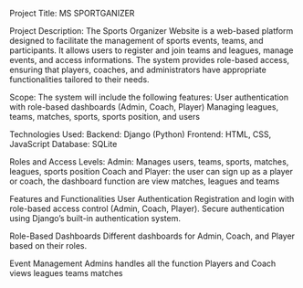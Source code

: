 Project Title:
MS SPORTGANIZER

Project Description:
The Sports Organizer Website is a web-based platform designed to facilitate the management of sports events, teams, and participants. 
It allows users to register and join teams and leagues, manage events, and access informations.
The system provides role-based access, ensuring that players, coaches, and administrators have appropriate functionalities tailored to their needs.

Scope:
The system will include the following features:
User authentication with role-based dashboards (Admin, Coach, Player)
Managing leagues, teams, matches, sports, sports position, and users

Technologies Used:
Backend: Django (Python)
Frontend: HTML, CSS, JavaScript
Database: SQLite

Roles and Access Levels:
Admin: Manages users, teams, sports, matches, leagues, sports position
Coach and Player: the user can sign up as a player or coach, the dashboard function are view matches, leagues and teams

Features and Functionalities
User Authentication
Registration and login with role-based access control (Admin, Coach, Player).
Secure authentication using Django’s built-in authentication system.

Role-Based Dashboards
Different dashboards for Admin, Coach, and Player based on their roles.

Event Management
Admins handles all the function
Players and Coach views leagues teams matches
